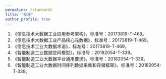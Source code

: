 ```yaml
---
permalink: /standard/
title: "标准"
author_profile: true
---
```


1.	《信息技术大数据工业应用参考架构》，标准号：20173819-T-469。
2.	《信息技术大数据工业产品核心元数据》，标准号：20173819-T-469。
3.	《信息技术工业大数据术语》，标准号：20173819-T-469。
4.	《智能制造工业数据空间模型》，标准号：20182054-T-339。
5.	《智能制造工业大数据平台通用要求》，标准号：20182054-T-339。
6.	《智能制造工业大数据时间序列数据采集和存储框架》，标准号：20182054-T-339。
